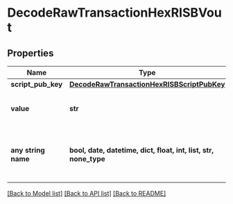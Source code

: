 # DecodeRawTransactionHexRISBVout


## Properties
Name | Type | Description | Notes
------------ | ------------- | ------------- | -------------
**script_pub_key** | [**DecodeRawTransactionHexRISBScriptPubKey**](DecodeRawTransactionHexRISBScriptPubKey.md) |  | 
**value** | **str** | Represents the sent/received amount. | [optional] 
**any string name** | **bool, date, datetime, dict, float, int, list, str, none_type** | any string name can be used but the value must be the correct type | [optional]

[[Back to Model list]](../README.md#documentation-for-models) [[Back to API list]](../README.md#documentation-for-api-endpoints) [[Back to README]](../README.md)


